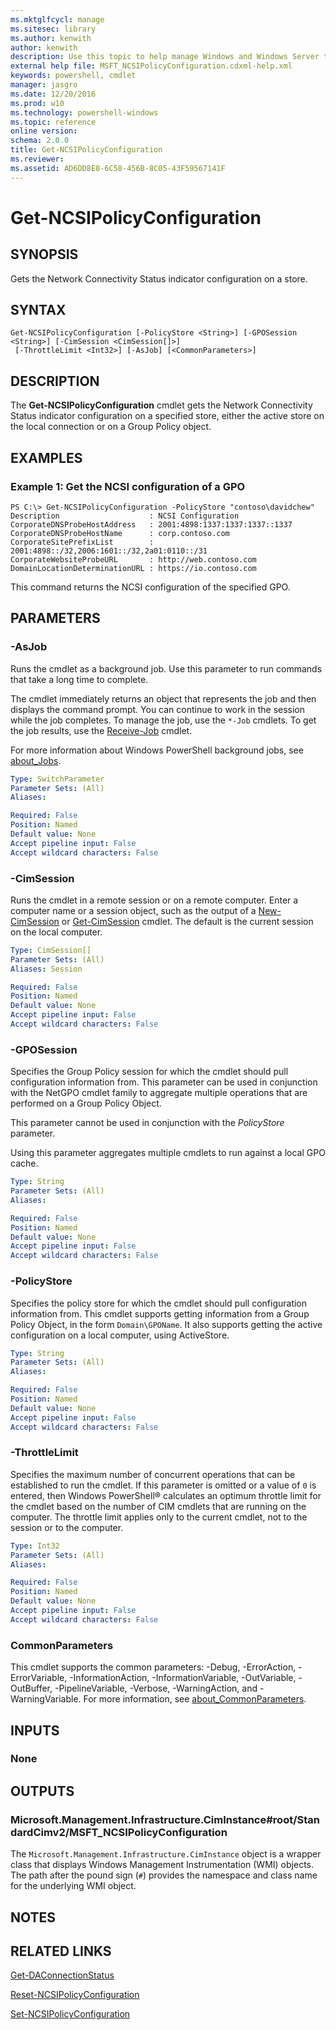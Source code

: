 ```yaml
---
ms.mktglfcycl: manage
ms.sitesec: library
ms.author: kenwith
author: kenwith
description: Use this topic to help manage Windows and Windows Server technologies with Windows PowerShell.
external help file: MSFT_NCSIPolicyConfiguration.cdxml-help.xml
keywords: powershell, cmdlet
manager: jasgro
ms.date: 12/20/2016
ms.prod: w10
ms.technology: powershell-windows
ms.topic: reference
online version: 
schema: 2.0.0
title: Get-NCSIPolicyConfiguration
ms.reviewer:
ms.assetid: AD6DD8E8-6C58-456B-8C05-43F59567141F
---
```


# Get-NCSIPolicyConfiguration

## SYNOPSIS
Gets the Network Connectivity Status indicator configuration on a store.

## SYNTAX

```
Get-NCSIPolicyConfiguration [-PolicyStore <String>] [-GPOSession <String>] [-CimSession <CimSession[]>]
 [-ThrottleLimit <Int32>] [-AsJob] [<CommonParameters>]
```

## DESCRIPTION
The **Get-NCSIPolicyConfiguration** cmdlet gets the Network Connectivity Status indicator configuration on a specified store, either the active store on the local connection or on a Group Policy object.

## EXAMPLES

### Example 1: Get the NCSI configuration of a GPO
```
PS C:\> Get-NCSIPolicyConfiguration -PolicyStore "contoso\davidchew"
Description                    : NCSI Configuration 
CorporateDNSProbeHostAddress   : 2001:4898:1337:1337:1337::1337 
CorporateDNSProbeHostName      : corp.contoso.com 
CorporateSitePrefixList        : 2001:4898::/32,2006:1601::/32,2a01:0110::/31 
CorporateWebsiteProbeURL       : http://web.contoso.com 
DomainLocationDeterminationURL : https://io.contoso.com
```

This command returns the NCSI configuration of the specified GPO.

## PARAMETERS

### -AsJob
Runs the cmdlet as a background job. Use this parameter to run commands that take a long time to complete. 

The cmdlet immediately returns an object that represents the job and then displays the command prompt. 
You can continue to work in the session while the job completes. 
To manage the job, use the `*-Job` cmdlets. 
To get the job results, use the [Receive-Job](http://go.microsoft.com/fwlink/?LinkID=113372) cmdlet. 

For more information about Windows PowerShell background jobs, see [about_Jobs](http://go.microsoft.com/fwlink/?LinkID=113251).

```yaml
Type: SwitchParameter
Parameter Sets: (All)
Aliases: 

Required: False
Position: Named
Default value: None
Accept pipeline input: False
Accept wildcard characters: False
```

### -CimSession
Runs the cmdlet in a remote session or on a remote computer.
Enter a computer name or a session object, such as the output of a [New-CimSession](http://go.microsoft.com/fwlink/p/?LinkId=227967) or [Get-CimSession](http://go.microsoft.com/fwlink/p/?LinkId=227966) cmdlet.
The default is the current session on the local computer.

```yaml
Type: CimSession[]
Parameter Sets: (All)
Aliases: Session

Required: False
Position: Named
Default value: None
Accept pipeline input: False
Accept wildcard characters: False
```

### -GPOSession
Specifies the Group Policy session for which the cmdlet should pull configuration information from.
This parameter can be used in conjunction with the NetGPO cmdlet family to aggregate multiple operations that are performed on a Group Policy Object.

This parameter cannot be used in conjunction with the *PolicyStore* parameter.

Using this parameter aggregates multiple cmdlets to run against a local GPO cache.

```yaml
Type: String
Parameter Sets: (All)
Aliases: 

Required: False
Position: Named
Default value: None
Accept pipeline input: False
Accept wildcard characters: False
```

### -PolicyStore
Specifies the policy store for which the cmdlet should pull configuration information from.
This cmdlet supports getting information from a Group Policy Object, in the form `Domain\GPOName`.
It also supports getting the active configuration on a local computer, using ActiveStore.

```yaml
Type: String
Parameter Sets: (All)
Aliases: 

Required: False
Position: Named
Default value: None
Accept pipeline input: False
Accept wildcard characters: False
```

### -ThrottleLimit
Specifies the maximum number of concurrent operations that can be established to run the cmdlet.
If this parameter is omitted or a value of `0` is entered, then Windows PowerShell® calculates an optimum throttle limit for the cmdlet based on the number of CIM cmdlets that are running on the computer.
The throttle limit applies only to the current cmdlet, not to the session or to the computer.

```yaml
Type: Int32
Parameter Sets: (All)
Aliases: 

Required: False
Position: Named
Default value: None
Accept pipeline input: False
Accept wildcard characters: False
```

### CommonParameters
This cmdlet supports the common parameters: -Debug, -ErrorAction, -ErrorVariable, -InformationAction, -InformationVariable, -OutVariable, -OutBuffer, -PipelineVariable, -Verbose, -WarningAction, and -WarningVariable. For more information, see [about_CommonParameters](http://go.microsoft.com/fwlink/?LinkID=113216).

## INPUTS

### None

## OUTPUTS

### Microsoft.Management.Infrastructure.CimInstance#root/StandardCimv2/MSFT_NCSIPolicyConfiguration
The `Microsoft.Management.Infrastructure.CimInstance` object is a wrapper class that displays Windows Management Instrumentation (WMI) objects.
The path after the pound sign (`#`) provides the namespace and class name for the underlying WMI object.

## NOTES

## RELATED LINKS

[Get-DAConnectionStatus](./Get-DAConnectionStatus.md)

[Reset-NCSIPolicyConfiguration](./Reset-NCSIPolicyConfiguration.md)

[Set-NCSIPolicyConfiguration](./Set-NCSIPolicyConfiguration.md)

